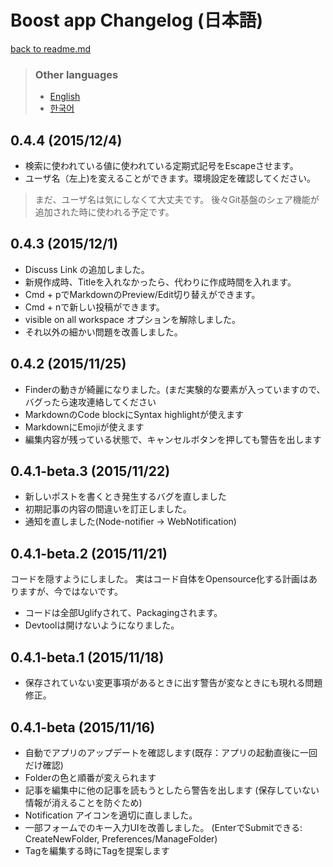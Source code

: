 # Boost app Changelog (日本語)

[back to readme.md](readme.md)

> ### Other languages
> - [English](changelog.md)
> - [한국어](changelog-kr.md)

## 0.4.4 (2015/12/4)

- 検索に使われている値に使われている定期式記号をEscapeさせます。
- ユーザ名（左上)を変えることができます。環境設定を確認してください。

> まだ、ユーザ名は気にしなくて大丈夫です。
> 後々Git基盤のシェア機能が追加された時に使われる予定です。

## 0.4.3 (2015/12/1)

- Discuss Link の追加しました。
- 新規作成時、Titleを入れなかったら、代わりに作成時間を入れます。
- Cmd + pでMarkdownのPreview/Edit切り替えができます。
- Cmd + nで新しい投稿ができます。
- visible on all workspace オプションを解除しました。
- それ以外の細かい問題を改善しました。

## 0.4.2 (2015/11/25)

- Finderの動きが綺麗になりました。(まだ実験的な要素が入っていますので、バグったら速攻連絡してください
- MarkdownのCode blockにSyntax highlightが使えます
- MarkdownにEmojiが使えます
- 編集内容が残っている状態で、キャンセルボタンを押しても警告を出します

## 0.4.1-beta.3 (2015/11/22)

- 新しいポストを書くとき発生するバグを直しました
- 初期記事の内容の間違いを訂正しました。
- 通知を直しました(Node-notifier -> WebNotification)

## 0.4.1-beta.2 (2015/11/21)

コードを隠すようにしました。
実はコード自体をOpensource化する計画はありますが、今ではないです。

- コードは全部Uglifyされて、Packagingされます。
- Devtoolは開けないようになりました。

## 0.4.1-beta.1 (2015/11/18)

- 保存されていない変更事項があるときに出す警告が変なときにも現れる問題修正。

## 0.4.1-beta (2015/11/16)

- 自動でアプリのアップデートを確認します(既存：アプリの起動直後に一回だけ確認)
- Folderの色と順番が変えられます
- 記事を編集中に他の記事を読もうとしたら警告を出します (保存していない情報が消えることを防ぐため)
- Notification アイコンを適切に直しました。
- 一部フォームでのキー入力UIを改善しました。
(EnterでSubmitできる: CreateNewFolder, Preferences/ManageFolder)
- Tagを編集する時にTagを提案します
